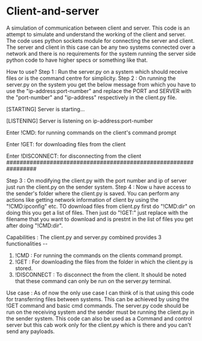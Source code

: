 # Client-and-server
A simulation of communication between client and server.
This code is an attempt to simulate and understand the working of the client and server. The code uses python sockets module for connecting the server and client. The server and client in this case can be any two systems connected over a network and there is no requirements for the system running the server side python code to have higher specs or something like that.

How to use?
Step 1 : Run the server.py on a system which should receive files or is the command centre for simplicity.
Step 2 : On running the server.py on the system you get the below message from which you have to use the "ip-address:port-number" and replace the PORT and SERVER with the "port-number" and "ip-address" respectively in the client.py file.

[STARTING] Server is starting...

[LISTENING] Server is listening on ip-address:port-number

Enter !CMD: for running commands on the client's command prompt

Enter !GET: for downloading files from the client

Enter !DISCONNECT: for disconnecting from the client
#################################################################

Step 3 : On modifying the client.py with the port number and ip of server just run the client.py on the sender system.
Step 4 : Now u have access to the sender's folder where the client.py is saved. You can perform any actions like getting network information of client by using the "!CMD:ipconfig" etc.
TO download files from client.py first do "!CMD:dir" on doing this you get a list of files. Then just do "!GET:<filename>" just replace <filename> with the filename that you want to download and is prestnt in the list of files you get after doing "!CMD:dir".

Capabilities :
The client.py and server.py combined provides 3 functionalities -- 
1. !CMD : For running the commands on the clients command prompt.
2. !GET : For downloading the files from the folder in which the client.py is stored.
3. !DISCONNECT : To disconnect the from the client.
It should be noted that these command can only be run on the server.py terminal.

Use case :
As of now the only use case I can think of is that using this code for transferring files between systems. This can be achieved by using the !GET command and basic cmd commands. The server.py code should be run on the receiving system and the sender must be running the client.py in the sender system. This code can also be used as a Command and control server but this cab work only for the client.py which is there and you can't send any payloads.
